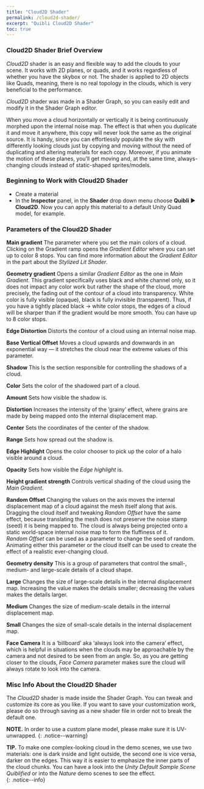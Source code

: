 ```yaml
---
title: "Cloud2D Shader"
permalink: /cloud2d-shader/
excerpt: "Quibli Cloud2D Shader"
toc: true
---
```


### Cloud2D Shader Brief Overview
_Cloud2D_ shader is an easy and flexible way to add the clouds to your scene. It works with 2D planes, or quads, and it works regardless of whether you have the skybox or not. The shader is applied to 2D objects like Quads, meaning, there is no real topology in the clouds, which is very beneficial to the performance.  

_Cloud2D_ shader was made in a Shader Graph, so you can easily edit and modify it in the Shader Graph editor.  

When you move a cloud horizontally or vertically it is being continuously morphed upon the internal noise map. The effect is that when you duplicate it and move it anywhere, this copy will never look the same as the original source. It is handy, since you can effortlessly populate the sky with differently looking clouds just by copying and moving without the need of duplicating and altering materials for each copy. Moreover, if you animate the motion of these planes, you’ll get moving and, at the same time, always-changing clouds instead of static-shaped sprites/models.

### Beginning to Work with Cloud2D Shader

* Create a material
* In the **Inspector** panel, in the **Shader** drop down menu choose **Quibli** ▶︎ **Cloud2D**.
Now you can apply this material to a default Unity Quad model, for example.

### Parameters of the Cloud2D Shader

**Main gradient** The parameter where you set the main colors of a cloud. Clicking on the Gradient ramp opens the _Gradient Editor_ where you can set up to color 8 stops. You can find more information about the _Gradient Editor_ in the part about the _Stylized Lit Shader_.  

**Geometry gradient**  Opens a similar _Gradient Editor_ as the one in _Main Gradient_. This gradient specifically uses black and white channel only, so it does not impact any color work but rather the shape of the cloud, more precisely, the fading out of the contour of a cloud into transparency. White color is fully visible (opaque), black is fully invisible (transparent). Thus, if you have a tightly placed black → white color stops, the edges of a cloud will be sharper than if the gradient would be more smooth. You can have up to 8 color stops.  

**Edge Distortion** Distorts the contour of a cloud using an internal noise map.  

**Base Vertical Offset** Moves a cloud upwards and downwards in an exponential way — it stretches the cloud near the extreme values of this parameter.  

**Shadow** This Is the section responsible for controlling the shadows of a cloud.  

**Color** Sets the color of the shadowed part of a cloud.  

**Amount**  Sets how visible the shadow is.  

**Distortion** Increases the intensity of the ‘grainy’ effect, where grains are made by being mapped onto the internal displacement map.  

**Center** Sets the coordinates of the center of the shadow.  

**Range** Sets how spread out the shadow is.  

**Edge Highlight** Opens the color chooser to pick up the color of a halo visible around a cloud.  

**Opacity** Sets how visible the _Edge highlight_ is.  

**Height gradient strength** Controls vertical shading of the cloud using the _Main Gradient_.  

**Random Offset** Changing the values on the axis moves the internal displacement map of a cloud against the mesh itself along that axis. Dragging the cloud itself and tweaking _Random Offset_ have the same effect, because translating the mesh does not preserve the noise stamp (seed) it is being mapped to. The cloud is always being projected onto a static world-space internal noise map to form the fluffiness of it.  
_Random Offset_ can be used as a parameter to change the seed of random. Animating either this parameter or the cloud itself can be used to create the effect of a realistic ever-changing cloud.  

**Geometry density** This is a group of parameters that control the small-, medium- and large-scale details of a cloud shape.  

**Large** Changes the size of large-scale details in the internal displacement map. Increasing the value makes the details smaller; decreasing the values makes the details larger.  

**Medium** Changes the size of medium-scale details in the internal displacement map.  

**Small** Changes the size of small-scale details in the internal displacement map.  

**Face Camera** It is a ‘billboard’ aka ‘always look into the camera’ effect, which is helpful in situations when the clouds may be approachable by the camera and not desired to be seen from an angle. So, as you are getting closer to the clouds, _Face Camera_ parameter makes sure the cloud will always rotate to look into the camera.  

### Misc Info About the Cloud2D Shader
The _Cloud2D_ shader is made inside the Shader Graph. You can tweak and customize its core as you like. If you want to save your customization work, please do so through saving as a new shader file in order not to break the default one.

**NOTE.** In order to use a custom plane model, please make sure it is UV-unwrapped.
{: .notice--warning}

**TIP.** To make one complex-looking cloud in the demo scenes, we use two materials: one is dark inside and light outside, the second one is vice versa, darker on the edges. This way it is easier to emphasize the inner parts of the cloud chunks. You can have a look into the _Unity Default Sample Scene Quiblified_ or into the _Nature_ demo scenes to see the effect.  
{: .notice--info}

